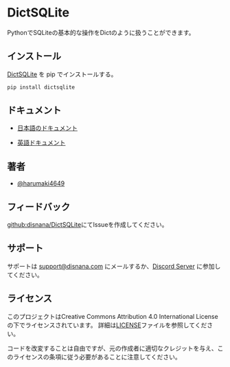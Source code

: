 
# DictSQLite

PythonでSQLiteの基本的な操作をDictのように扱うことができます。

## インストール

[DictSQLite](https://pypi.org/project/DictSQLite/) を pip でインストールする。

```bash
pip install dictsqlite
```

## ドキュメント

- [日本語のドキュメント](./documents/japanese.md)

- [英語ドキュメント](./documents/english.md)

## 著者

- [@harumaki4649](https://www.github.com/harumaki4649)

## フィードバック

[github:disnana/DictSQLite](https://github.com/disnana/DictSQLite)にてIssueを作成してください。

## サポート

サポートは <support@disnana.com> にメールするか、[Discord Server](https://discord.gg/KzeHDrgwAz) に参加してください。

## ライセンス

このプロジェクトはCreative Commons Attribution 4.0 International Licenseの下でライセンスされています。
詳細は[LICENSE](./LICENSE)ファイルを参照してください。

コードを改変することは自由ですが、元の作成者に適切なクレジットを与え、このライセンスの条項に従う必要があることに注意してください。
